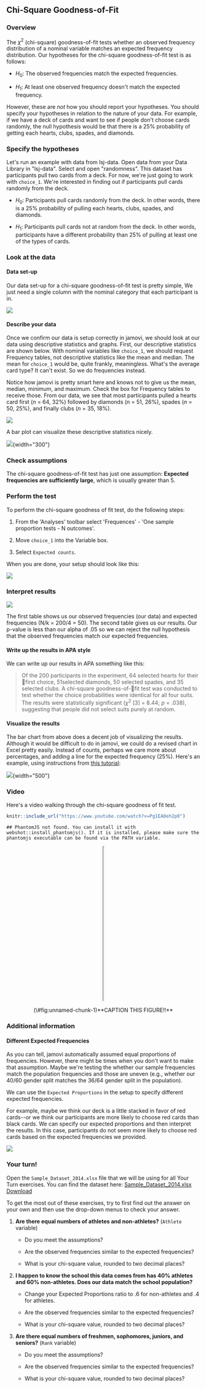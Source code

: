 ## Chi-Square Goodness-of-Fit



### Overview

The $\chi^2$ (chi-square) goodness-of-fit tests whether an observed frequency distribution of a nominal variable matches an expected frequency distribution. Our hypotheses for the chi-square goodness-of-fit test is as follows:

-   $H_0$: The observed frequencies match the expected frequencies.

-   $H_1$: At least one observed frequency doesn't match the expected frequency.

However, these are *not* how you should report your hypotheses. You should specify your hypotheses in relation to the nature of your data. For example, if we have a deck of cards and want to see if people don't choose cards randomly, the null hypothesis would be that there is a 25% probability of getting each hearts, clubs, spades, and diamonds.

### Specify the hypotheses

Let's run an example with data from lsj-data. Open data from your Data Library in "lsj-data". Select and open "randomness". This dataset has participants pull two cards from a deck. For now, we're just going to work with `choice_1`. We're interested in finding out if participants pull cards randomly from the deck.

-   $H_0$: Participants pull cards randomly from the deck. In other words, there is a 25% probability of pulling each hearts, clubs, spades, and diamonds.

-   $H_1$: Participants pull cards not at random from the deck. In other words, participants have a different probability than 25% of pulling at least one of the types of cards.

### Look at the data

#### Data set-up

Our data set-up for a chi-square goodness-of-fit test is pretty simple, We just need a single column with the nominal category that each participant is in.

![](images/09-chi-square/chi-square_data.png)

#### Describe your data

Once we confirm our data is setup correctly in jamovi, we should look at our data using descriptive statistics and graphs. First, our descriptive statistics are shown below. With nominal variables like `choice_1`, we should request Frequency tables, not descriptive statistics like the mean and median. The mean for `choice_1` would be, quite frankly, meaningless. What's the average card type? It can't exist. So we do frequencies instead.

Notice how jamovi is pretty smart here and knows not to give us the mean, median, minimum, and maximum. Check the box for Frequency tables to receive those. From our data, we see that most participants pulled a hearts card first (*n* = 64, 32%) followed by diamonds (*n* = 51, 26%), spades (*n* = 50, 25%), and finally clubs (*n* = 35, 18%).

![](images/09-chi-square/chi-square_descriptives.png)

A bar plot can visualize these descriptive statistics nicely.

![](images/09-chi-square/chi-square_bar.png){width="300"}

### Check assumptions

The chi-square goodness-of-fit test has just one assumption: **Expected frequencies are sufficiently large**, which is usually greater than 5.

### Perform the test

To perform the chi-square goodness of fit test, do the following steps:

1.  From the 'Analyses' toolbar select 'Frequences' - 'One sample proportion tests - N outcomes'.

2.  Move `choice_1` into the Variable box.

3.  Select `Expected counts`.

When you are done, your setup should look like this:

![](images/09-chi-square/chi-square_setup.png)

### Interpret results

![](images/09-chi-square/chi-square_results.png)

The first table shows us our observed frequencies (our data) and expected frequencies (N/k = 200/4 = 50). The second table gives us our results. Our p-value is less than our alpha of .05 so we can reject the null hypothesis that the observed frequencies match our expected frequencies.

#### Write up the results in APA style

We can write up our results in APA something like this:

> Of the 200 participants in the experiment, 64 selected hearts for their first choice, 51selected diamonds, 50 selected spades, and 35 selected clubs. A chi-square goodness-of-fit test was conducted to test whether the choice probabilities were identical for all four suits. The results were statistically significant ($\chi^2$ [3] = 8.44; *p* = .038), suggesting that people did not select suits purely at random.

#### Visualize the results

The bar chart from above does a decent job of visualizing the results. Although it would be difficult to do in jamovi, we could do a revised chart in Excel pretty easily. Instead of counts, perhaps we care more about percentages, and adding a line for the expected frequency (25%). Here's an example, using instructions from [this tutorial](https://exceljet.net/chart/column-chart-with-target-line):

![](images/09-chi-square/chi-square_excel.png){width="500"}

### Video

Here's a video walking through the chi-square goodness of fit test.


```r
knitr::include_url("https://www.youtube.com/watch?v=Pg1EA0eh2p0")
```

```
## PhantomJS not found. You can install it with webshot::install_phantomjs(). If it is installed, please make sure the phantomjs executable can be found via the PATH variable.
```

<div class="figure" style="text-align: center">
<iframe src="https://www.youtube.com/watch?v=Pg1EA0eh2p0" width="1\linewidth" height="400px"></iframe>
<p class="caption">(\#fig:unnamed-chunk-1)**CAPTION THIS FIGURE!!**</p>
</div>

### Additional information

#### Different Expected Frequencies

As you can tell, jamovi automatically assumed equal proportions of frequencies. However, there might be times when you don't want to make that assumption. Maybe we're testing the whether our sample frequencies match the population frequencies and those are uneven (e.g., whether our 40/60 gender split matches the 36/64 gender split in the population).

We can use the `Expected Proportions` in the setup to specify different expected frequencies.

For example, maybe we think our deck is a little stacked in favor of red cards--or we think our participants are more likely to choose red cards than black cards. We can specify our expected proportions and then interpret the results. In this case, participants do not seem more likely to choose red cards based on the expected frequencies we provided.

![](images/09-chi-square/chi-square_results2.png)

### Your turn!

Open the `Sample_Dataset_2014.xlsx` file that we will be using for all Your Turn exercises. You can find the dataset here: [Sample_Dataset_2014.xlsx Download](https://github.com/danawanzer/stats-with-jamovi/blob/master/data/Sample_Dataset_2014.xlsx)

To get the most out of these exercises, try to first find out the answer on your own and then use the drop-down menus to check your answer.

1.  **Are there equal numbers of athletes and non-athletes?** (`Athlete` variable)

    -   Do you meet the assumptions?

    -   Are the observed frequencies similar to the expected frequencies?

    -   What is your chi-square value, rounded to two decimal places?

2.  **I happen to know the school this data comes from has 40% athletes and 60% non-athletes. Does our data match the school population?**

    -   Change your Expected Proportions ratio to .6 for non-athletes and .4 for athletes.

    -   Are the observed frequencies similar to the expected frequencies?

    -   What is your chi-square value, rounded to two decimal places?

3.  **Are there equal numbers of freshmen, sophomores, juniors, and seniors?** (`Rank` variable)

    -   Do you meet the assumptions?

    -   Are the observed frequencies similar to the expected frequencies?

    -   What is your chi-square value, rounded to two decimal places?

